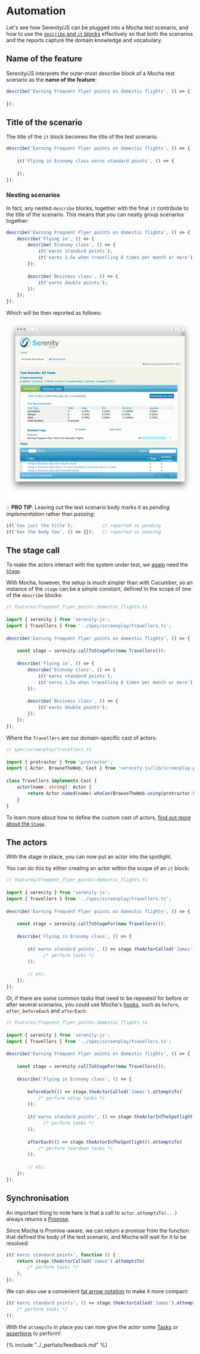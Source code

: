 # Automation

Let's see how Serenity/JS can be plugged into a Mocha test scenario, and how to use 
the [`describe` and `it` blocks](https://mochajs.org/#bdd) effectively so that both the scenarios and the reports
capture the domain knowledge and vocabulary. 

## Name of the feature

Serenity/JS interprets the outer-most describe block of a Mocha test scenario as the **name of the feature**:
 
```typescript
describe('Earning Frequent Flyer points on domestic flights', () => {
    
});
```
 
## Title of the scenario

The title of the `it` block becomes the title of the test scenario.

```typescript
describe('Earning Frequent Flyer points on domestic flights', () => {
    
    it('Flying in Economy class earns standard points', () => {
        
    });
});
```

### Nesting scenarios

In fact, any nested `describe` blocks, together with the final `it` contribute to the title of the scenario.
This means that you can neatly group scenarios together:

```typescript
describe('Earning Frequent Flyer points on domestic flights', () => {
    describe('Flying in', () => {
        describe('Economy class', () => {
            it('earns standard points');
            it('earns 1.5x when travelling 8 times per month or more');
        });
        
        describe('Business class', () => {
            it('earns double points');
        });
    });                
});
```

Which will be then reported as follows:
 
![Mocha feature coverage](./images/feature-coverage-pending.png)
 

:bulb: **PRO TIP**: Leaving out the test scenario body marks it as _pending implementation_ rather than _passing_: 
```typescript
it('has just the title');           // reported as pending
it('has the body too', () => {});   // reported as passing
``` 
 
## The stage call

To make the actors interact with the system under test, 
we [again](../cucumber/automation.md#all-the-worlds-a-stage) need the [`Stage`](../design/stage.md).

With Mocha, however, the setup is much simpler than with Cucumber, so an instance of the `stage` can be a simple 
constant, defined in the scope of one of the `describe` blocks:

```typescript
// features/frequent_flyer_points-domestic_flights.ts

import { serenity } from 'serenity-js';
import { Travellers } from '../spec/screenplay/travellers.ts';

describe('Earning Frequent Flyer points on domestic flights', () => {
    
    const stage = serenity.callToStageFor(new Travellers());

    describe('Flying in', () => {
        describe('Economy class', () => {
            it('earns standard points');
            it('earns 1.5x when travelling 8 times per month or more');
        });
        
        describe('Business class', () => {
            it('earns double points');
        });
    });                
});
```

Where the `Travellers` are our domain-specific cast of actors:

```typescript
// spec/screenplay/travellers.ts

import { protractor } from 'protractor';
import { Actor, BrowseTheWeb, Cast } from 'serenity-js/lib/screenplay-protractor';

class Travellers implements Cast {
    actor(name: string): Actor {
        return Actor.named(name).whoCan(BrowseTheWeb.using(protractor.browser));
    }
}
```

To learn more about how to define the custom cast of actors, [find out more about the `Stage`](../design/stage.md).

## The actors

With the stage in place, you can now put an actor into the spotlight.

You can do this by either creating an actor within the scope of an `it` block:

```typescript
// features/frequent_flyer_points-domestic_flights.ts

import { serenity } from 'serenity-js';
import { Travellers } from '../spec/screenplay/travellers.ts';

describe('Earning Frequent Flyer points on domestic flights', () => {
    
    const stage = serenity.callToStageFor(new Travellers());
    
    describe('Flying in Economy class', () => {
        
        it('earns standard points', () => stage.theActorCalled('James').attemptsTo(
              /* perform tasks */
        ));
        
        // etc.
    });                
});
```

Or, if there are some common tasks that need to be repeated for before or after several scenarios, you
could use Mocha's [hooks](https://mochajs.org/#hooks), such as `before`, `after`, `beforeEach` and `afterEach`:

```typescript
// features/frequent_flyer_points-domestic_flights.ts

import { serenity } from 'serenity-js';
import { Travellers } from '../spec/screenplay/travellers.ts';

describe('Earning Frequent Flyer points on domestic flights', () => {
    
    const stage = serenity.callToStageFor(new Travellers());
    
    describe('Flying in Economy class', () => {
        
        beforeEach(() => stage.theActorCalled('James').attemptsTo(
            /* perform setup tasks */
        ));
        
        it('earns standard points', () => stage.theActorInTheSpotlight().attemptsTo(
              /* perform tasks */
        ));
        
        afterEach(() => stage.theActorInTheSpotlight().attemptsTo(
            /* perform teardown tasks */
        ));
        
        // etc.
    });                
});
```


## Synchronisation

An important thing to note here is that a call to `actor.attemptsTo(...)` 
always returns a [Promise](https://developer.mozilla.org/en/docs/Web/JavaScript/Reference/Global_Objects/Promise).

Since Mocha is Promise-aware, we can return a promise from the function that defined the body of the test scenario,
and Mocha will wait for it to be resolved:

```typescript
it('earns standard points', function () {
    return stage.theActorCalled('James').attemptsTo(
        /* perform tasks */
    );
});
```

We can also use a convenient [fat arrow notation](https://basarat.gitbooks.io/typescript/content/docs/arrow-functions.html)
to make it more compact:

```typescript
it('earns standard points', () => stage.theActorCalled('James').attemptsTo(
    /* perform tasks */
));
```

With the `attempsTo` in place you can now give the actor some [Tasks](../design/screenplay-pattern.md#task) 
or [assertions](../design/assertions.md) to perform!

{% include "../_partials/feedback.md" %}
